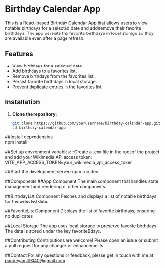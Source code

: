 # Birthday Calendar App

This is a React-based Birthday Calendar App that allows users to view notable birthdays for a selected date and add/remove their favorite birthdays. The app persists the favorite birthdays in local storage so they are available even after a page refresh.

## Features

- View birthdays for a selected date.
- Add birthdays to a favorites list.
- Remove birthdays from the favorites list.
- Persist favorite birthdays in local storage.
- Prevent duplicate entries in the favorites list.

## Installation

1. **Clone the repository:**

   ```sh
   git clone https://github.com/yourusername/birthday-calendar-app.git
   cd birthday-calendar-app

##Install dependencies   
npm install

##Set up environment variables:
-Create a .env file in the root of the project and add your Wikimedia API access token:
VITE_APP_ACCESS_TOKEN=your_wikimedia_api_access_token

##Start the development server:
npm run dev

##Components
##App Component
The main component that handles state management and rendering of other components.

##BirthdayList Component
Fetches and displays a list of notable birthdays for the selected date.

##FavoriteList Component
Displays the list of favorite birthdays, ensuring no duplicates.

##Local Storage
The app uses local storage to preserve favorite birthdays. The data is stored under the key favoriteBdays.


##Contributing
Contributions are welcome! Please open an issue or submit a pull request for any changes or enhancements.

##Contact
For any questions or feedback, please get in touch with me at pandeyamit9340@gmail.com
